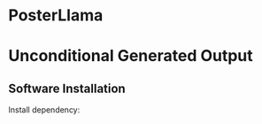 # PosterLlama

# Unconditional Generated Output



## Software Installation

Install dependency:
```bash

```
